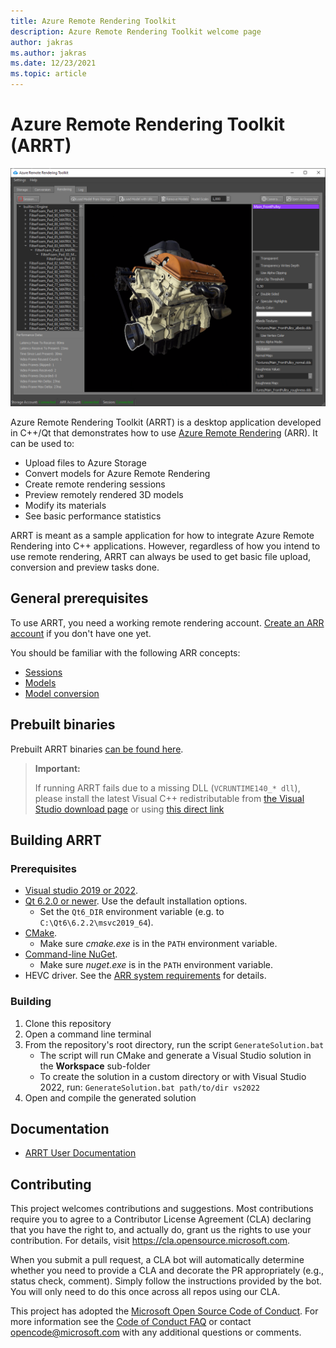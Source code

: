 ```yaml
---
title: Azure Remote Rendering Toolkit
description: Azure Remote Rendering Toolkit welcome page
author: jakras
ms.author: jakras
ms.date: 12/23/2021
ms.topic: article
---
```


# Azure Remote Rendering Toolkit (ARRT)

![ARRT main image](Documentation/media/ARRT.png)

Azure Remote Rendering Toolkit (ARRT) is a desktop application developed in C++/Qt that demonstrates how to use [Azure Remote Rendering](https://docs.microsoft.com/azure/remote-rendering) (ARR). It can be used to:

* Upload files to Azure Storage
* Convert models for Azure Remote Rendering
* Create remote rendering sessions
* Preview remotely rendered 3D models
* Modify its materials
* See basic performance statistics

ARRT is meant as a sample application for how to integrate Azure Remote Rendering into C++ applications. However, regardless of how you intend to use remote rendering, ARRT can always be used to get basic file upload, conversion and preview tasks done.

## General prerequisites

To use ARRT, you need a working remote rendering account. [Create an ARR account](https://docs.microsoft.com/azure/remote-rendering/how-tos/create-an-account) if you don't have one yet.

You should be familiar with the following ARR concepts:

* [Sessions](https://docs.microsoft.com/azure/remote-rendering/concepts/sessions)
* [Models](https://docs.microsoft.com/azure/remote-rendering/concepts/models)
* [Model conversion](https://docs.microsoft.com/azure/remote-rendering/how-tos/conversion/model-conversion)

## Prebuilt binaries

Prebuilt ARRT binaries [can be found here](https://github.com/Azure/azure-remote-rendering-asset-tool/releases).

> **Important:**
>
> If running ARRT fails due to a missing DLL (`VCRUNTIME140_* dll`), please install the latest Visual C++ redistributable from [the Visual Studio download page](https://visualstudio.microsoft.com/downloads/) or using [this direct link](https://aka.ms/vs/16/release/VC_redist.x64.exe)

## Building ARRT

### Prerequisites

* [Visual studio 2019 or 2022](https://visualstudio.microsoft.com/downloads).
* [Qt 6.2.0 or newer](https://www.qt.io/download-qt-installer). Use the default installation options.
  * Set the `Qt6_DIR` environment variable (e.g. to `C:\Qt6\6.2.2\msvc2019_64`).
* [CMake](https://cmake.org/download).
  * Make sure *cmake.exe* is in the `PATH` environment variable.
* [Command-line NuGet](https://www.nuget.org/downloads).
  * Make sure *nuget.exe* is in the `PATH` environment variable.
* HEVC driver. See the [ARR system requirements](https://docs.microsoft.com/azure/remote-rendering/overview/system-requirements) for details.

### Building

1. Clone this repository
1. Open a command line terminal
1. From the repository's root directory, run the script `GenerateSolution.bat`
    * The script will run CMake and generate a Visual Studio solution in the **Workspace** sub-folder
    * To create the solution in a custom directory or with Visual Studio 2022, run: `GenerateSolution.bat path/to/dir vs2022`
1. Open and compile the generated solution

## Documentation

* [ARRT User Documentation](Documentation/index.md)

## Contributing

This project welcomes contributions and suggestions.  Most contributions require you to agree to a
Contributor License Agreement (CLA) declaring that you have the right to, and actually do, grant us
the rights to use your contribution. For details, visit <https://cla.opensource.microsoft.com>.

When you submit a pull request, a CLA bot will automatically determine whether you need to provide
a CLA and decorate the PR appropriately (e.g., status check, comment). Simply follow the instructions
provided by the bot. You will only need to do this once across all repos using our CLA.

This project has adopted the [Microsoft Open Source Code of Conduct](https://opensource.microsoft.com/codeofconduct/).
For more information see the [Code of Conduct FAQ](https://opensource.microsoft.com/codeofconduct/faq/) or
contact [opencode@microsoft.com](mailto:opencode@microsoft.com) with any additional questions or comments.
